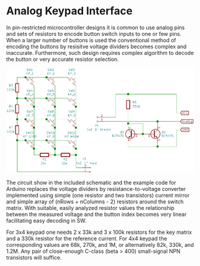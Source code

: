 # Analog Keypad Interface

In pin-restricted microcontroller designs it is common to use
analog pins and sets of resistors to encode button switch
inputs to one or few pins. When a larger number of buttons
is used the conventional method of encoding the buttons
by resisitve voltage dividers becomes complex and inaccurate.
Furthermore, such design requires complex algorithm to decode
the button or very accurate resistor selection.

![Analog Keypad Circuit](TwoWireKeypad.png "Analog Keypad Circuit")

The circuit show in the included schematic and the example
code for Arduino replaces the voltage dividers by
resistance-to-voltage converter implemented using simple
(one resistor and two transistors) current mirror and
simple array of (nRows + nColumns - 2) resistors around
the switch matrix. With suitable, easily analyzed
resistor values the relationship between the measured voltage
and the button index becomes very linear facilitating
easy decoding in SW.

For 3x4 keypad one needs 2 x 33k and 3 x 100k resistors for
the key matrix and a 330k resistor for the reference current.
For 4x4 keypad the corresponding values are 68k, 270k, and 1M,
or alternatively 82k, 330k, and 1.2M. Any pair of close-enough
C-class (beta > 400) small-signal NPN transistors will suffice.
